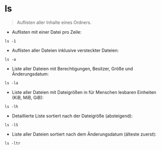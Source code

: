 # ls

> Auflisten aller Inhalte eines Ordners.

- Auflisten mit einer Datei pro Zeile:

`ls -1`

- Auflisten aller Dateien inklusive versteckter Dateien:

`ls -a`

- Liste aller Dateien mit Berechtigungen, Besitzer, Größe und Änderungsdatum:

`ls -la`

- Liste aller Dateien mit Dateigrößen in für Menschen lesbaren Einheiten (KiB, MiB, GiB):

`ls -lh`

- Detaillierte Liste sortiert nach der Dateigröße (absteigend):

`ls -lS`

- Liste aller Dateien sortiert nach dem Änderungsdatum (älteste zuerst):

`ls -ltr`
